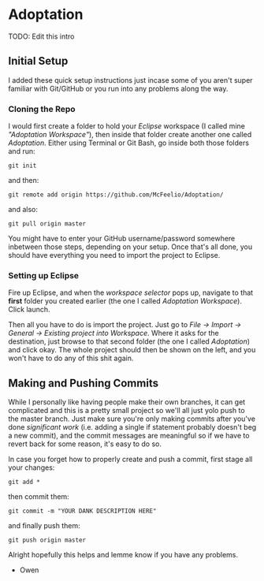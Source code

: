 # Adoptation

TODO: Edit this intro

## Initial Setup

I added these quick setup instructions just incase some of you aren't super familiar with Git/GitHub or you run into any problems along the way.

### Cloning the Repo

I would first create a folder to hold your *Eclipse* workspace (I called mine *"Adoptation Workspace"*), then inside that folder create another one called *Adoptation*. Either using Terminal or Git Bash, go inside both those folders and run:

```
git init
```
and then:

```
git remote add origin https://github.com/McFeelio/Adoptation/
```
and also:

```
git pull origin master
```

You might have to enter your GitHub username/password somewhere inbetween those steps, depending on your setup. Once that's all done, you should have everything you need to import the project to Eclipse.

### Setting up Eclipse

Fire up Eclipse, and when the *workspace selector* pops up, navigate to that **first** folder you created earlier (the one I called *Adoptation Workspace*). Click launch.

Then all you have to do is import the project. Just go to *File -> Import -> General -> Existing project into Workspace*. Where it asks for the destination, just browse to that second folder (the one I called *Adoptation*) and click okay. The whole project should then be shown on the left, and you won't have to do any of this shit again. 

## Making and Pushing Commits

While I personally like having people make their own branches, it can get complicated and this is a pretty small project so we'll all just yolo push to the master branch. Just make sure you're only making commits after you've done *significant work* (i.e. adding a single if statement probably doesn't beg a new commit), and the commit messages are meaningful so if we have to revert back for some reason, it's easy to do so.

In case you forget how to properly create and push a commit, first stage all your changes:

```
git add *
```

then commit them:

```
git commit -m "YOUR DANK DESCRIPTION HERE"
```

and finally push them:

```
git push origin master
```

Alright hopefully this helps and lemme know if you have any problems.

- Owen

